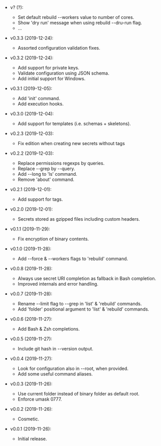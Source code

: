 - v? (?):
    + Set default rebuild --workers value to number of cores.
    + Show 'dry run' message when using rebuild --dru-run flag.
    + ...

- v0.3.3 (2019-12-24):
    + Assorted configuration validation fixes.

- v0.3.2 (2019-12-24):
    + Add support for private keys.
    + Validate configuration using JSON schema.
    + Add initial support for Windows.

- v0.3.1 (2019-12-05):
    + Add 'init' command.
    + Add execution hooks.

- v0.3.0 (2019-12-04):
    + Add support for templates (i.e. schemas + skeletons).

- v0.2.3 (2019-12-03):
    + Fix edition when creating new secrets without tags

- v0.2.2 (2019-12-03):
    + Replace permissions regexps by queries.
    + Replace --grep by --query.
    + Add --long to 'ls' command.
    + Remove 'about' command.

- v0.2.1 (2019-12-01):
    + Add support for tags.

- v0.2.0 (2019-12-01):
    + Secrets stored as gzipped files including custom headers.

- v0.1.1 (2019-11-29):
    + Fix encryption of binary contents.

- v0.1.0 (2019-11-28):
    + Add --force & --workers flags to 'rebuild' command.

- v0.0.8 (2019-11-28):
    + Always use secret URI completion as fallback in Bash completion.
    + Improved internals and error handling.

- v0.0.7 (2019-11-28):
    + Rename --limit flag to --grep in 'list' & 'rebuild' commands.
    + Add 'folder' positional argument to 'list' & 'rebuild' commands.

- v0.0.6 (2019-11-27):
    + Add Bash & Zsh completions.

- v0.0.5 (2019-11-27):
    + Include git hash in --version output.

- v0.0.4 (2019-11-27):
    + Look for configuration also in --root, when provided.
    + Add some useful command aliases.

- v0.0.3 (2019-11-26):
    + Use current folder instead of binary folder as default root.
    + Enforce umask 0777.

- v0.0.2 (2019-11-26):
    + Cosmetic.

- v0.0.1 (2019-11-26):
    + Initial release.
